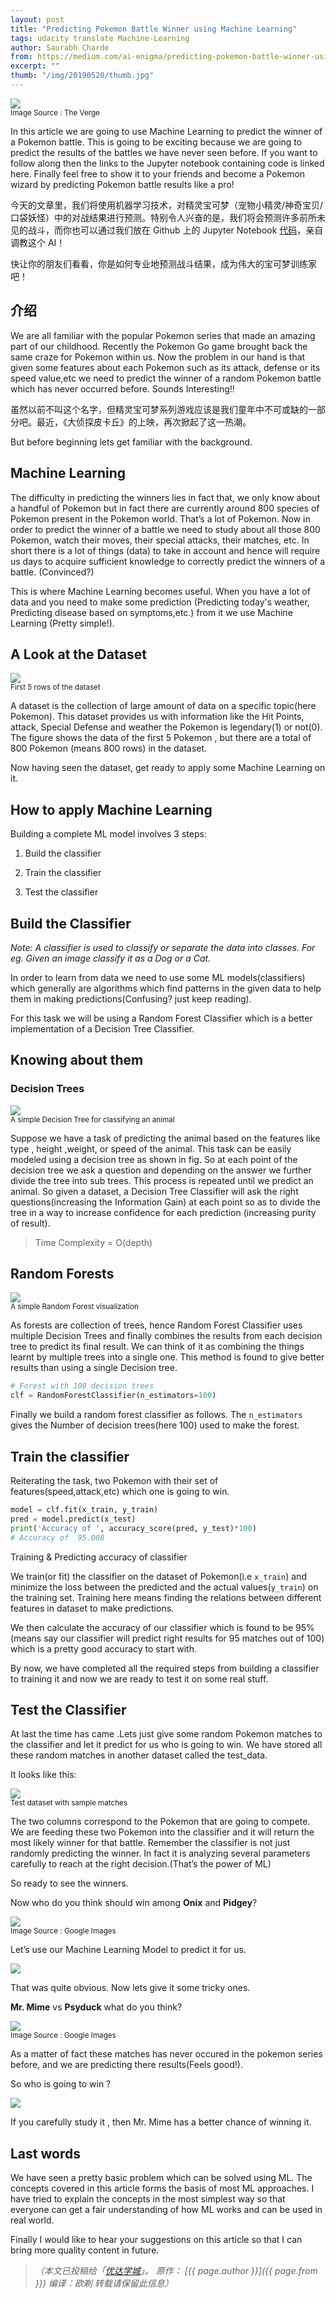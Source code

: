 ```yaml
---
layout: post
title: "Predicting Pokemon Battle Winner using Machine Learning"
tags: udacity translate Machine-Learning
author: Saurabh Charde
from: https://medium.com/ai-enigma/predicting-pokemon-battle-winner-using-machine-learning-d1ed055ac50
excerpt: ""
thumb: "/img/20190520/thumb.jpg"
---
```

<img src="/img/20190520/001.jpeg" /><br><small>
Image Source : The Verge</small>

In this article we are going to use Machine Learning to predict the winner of a Pokemon battle. This is going to be exciting because we are going to predict the results of the battles we have never seen before. If you want to follow along then the links to the Jupyter notebook containing code is linked here. Finally feel free to show it to your friends and become a Pokemon wizard by predicting Pokemon battle results like a pro!

今天的文章里，我们将使用机器学习技术，对精灵宝可梦（宠物小精灵/神奇宝贝/口袋妖怪）中的对战结果进行预测。特别令人兴奋的是，我们将会预测许多前所未见的战斗，而你也可以通过我们放在 Github 上的 Jupyter Notebook [代码](https://github.com/saurabhcharde/Pokemon_Battle_Winner_Prediction_using_ML)，亲自调教这个 AI！

快让你的朋友们看看，你是如何专业地预测战斗结果，成为伟大的宝可梦训练家吧！

## 介绍

We are all familiar with the popular Pokemon series that made an amazing part of our childhood. Recently the Pokemon Go game brought back the same craze for Pokemon within us. Now the problem in our hand is that given some features about each Pokemon such as its attack, defense or its speed value,etc we need to predict the winner of a random Pokemon battle which has never occurred before. Sounds Interesting!!

虽然以前不叫这个名字，但精灵宝可梦系列游戏应该是我们童年中不可或缺的一部分吧。最近，《大侦探皮卡丘》的上映，再次掀起了这一热潮。

But before beginning lets get familiar with the background.

## Machine Learning

The difficulty in predicting the winners lies in fact that, we only know about a handful of Pokemon but in fact there are currently around 800 species of Pokemon present in the Pokemon world. That’s a lot of Pokemon. Now in order to predict the winner of a battle we need to study about all those 800 Pokemon, watch their moves, their special attacks, their matches, etc. In short there is a lot of things (data) to take in account and hence will require us days to acquire sufficient knowledge to correctly predict the winners of a battle. (Convinced?)

This is where Machine Learning becomes useful. When you have a lot of data and you need to make some prediction (Predicting today's weather, Predicting disease based on symptoms,etc.) from it we use Machine Learning (Pretty simple!).

## A Look at the Dataset

<img src="/img/20190520/002.png" /><br><small>
First 5 rows of the dataset</small>

A dataset is the collection of large amount of data on a specific topic(here Pokemon). This dataset provides us with information like the Hit Points, attack, Special Defense and weather the Pokemon is legendary(1) or not(0). The figure shows the data of the first 5 Pokemon , but there are a total of 800 Pokemon (means 800 rows) in the dataset.

Now having seen the dataset, get ready to apply some Machine Learning on it.

## How to apply Machine Learning
Building a complete ML model involves 3 steps:

1. Build the classifier

2. Train the classifier

3. Test the classifier

## Build the Classifier
_Note: A classifier is used to classify or separate the data into classes. For eg. Given an image classify it as a Dog or a Cat._

In order to learn from data we need to use some ML models(classifiers) which generally are algorithms which find patterns in the given data to help them in making predictions(Confusing? just keep reading).

For this task we will be using a Random Forest Classifier which is a better implementation of a Decision Tree Classifier.

## Knowing about them

### Decision Trees

<img src="/img/20190520/003.png" /><br><small>
A simple Decision Tree for classifying an animal</small>

Suppose we have a task of predicting the animal based on the features like type , height ,weight, or speed of the animal. This task can be easily modeled using a decision tree as shown in fig. So at each point of the decision tree we ask a question and depending on the answer we further divide the tree into sub trees. This process is repeated until we predict an animal. So given a dataset, a Decision Tree Classifier will ask the right questions(increasing the Information Gain) at each point so as to divide the tree in a way to increase confidence for each prediction (increasing purity of result).

> Time Complexity = O(depth)

## Random Forests

<img src="/img/20190520/004.png" /><br><small>
A simple Random Forest visualization</small>

As forests are collection of trees, hence Random Forest Classifier uses multiple Decision Trees and finally combines the results from each decision tree to predict its final result. We can think of it as combining the things learnt by multiple trees into a single one. This method is found to give better results than using a single Decision tree.

```python
# Forest with 100 decision trees
clf = RandomForestClassifier(n_estimators=100)
```

Finally we build a random forest classifier as follows. The `n_estimators` gives the Number of decision trees(here 100) used to make the forest.

## Train the classifier

Reiterating the task, two Pokemon with their set of features(speed,attack,etc) which one is going to win.

```python
model = clf.fit(x_train, y_train)
pred = model.predict(x_test)
print('Accuracy of ', accuracy_score(pred, y_test)*100)
# Accuracy of  95.008
```

Training & Predicting accuracy of classifier

We train(or fit) the classifier on the dataset of Pokemon(i.e `x_train`) and minimize the loss between the predicted and the actual values(`y_train`) on the training set. Training here means finding the relations between different features in dataset to make predictions.

We then calculate the accuracy of our classifier which is found to be 95% (means say our classifier will predict right results for 95 matches out of 100) which is a pretty good accuracy to start with.

By now, we have completed all the required steps from building a classifier to training it and now we are ready to test it on some real stuff.

## Test the Classifier
At last the time has came .Lets just give some random Pokemon matches to the classifier and let it predict for us who is going to win. We have stored all these random matches in another dataset called the test_data.

It looks like this:

<img src="/img/20190520/005.png" /><br><small>
Test dataset with sample matches</small>

The two columns correspond to the Pokemon that are going to compete. We are feeding these two Pokemon into the classifier and it will return the most likely winner for that battle. Remember the classifier is not just randomly predicting the winner. In fact it is analyzing several parameters carefully to reach at the right decision.(That’s the power of ML)

So ready to see the winners.

Now who do you think should win among **Onix** and **Pidgey**?

<img src="/img/20190520/006.png" /><br><small>
Image Source : Google Images</small>

Let’s use our Machine Learning Model to predict it for us.

<img src="/img/20190520/007.png" />

That was quite obvious. Now lets give it some tricky ones.

**Mr. Mime** vs **Psyduck** what do you think?

<img src="/img/20190520/008.png" /><br><small>
Image Source : Google Images</small>

As a matter of fact these matches has never occured in the pokemon series before, and we are predicting there results(Feels good!).

So who is going to win ?

<img src="/img/20190520/009.png" />

If you carefully study it , then Mr. Mime has a better chance of winning it.

## Last words
We have seen a pretty basic problem which can be solved using ML. The concepts covered in this article forms the basis of most ML approaches. I have tried to explain the concepts in the most simplest way so that everyone can get a fair understanding of how ML works and can be used in real world.

Finally I would like to hear your suggestions on this article so that I can bring more quality content in future.

> _（本文已投稿给「[优达学城](https://cn.udacity.com)」。 原作： [{{ page.author }}]({{ page.from }}) 编译：欧剃 转载请保留此信息）_

